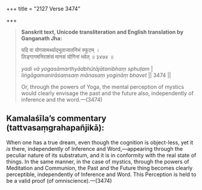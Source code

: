 +++
title = "2127 Verse 3474"

+++
> **Sanskrit text, Unicode transliteration and English translation by Ganganath Jha:** 
>
> यदि वा योगसामर्थ्याद्भूताजातनिभं स्फुटम् ।  
> लिङ्गागमनिराशंसं मानसं योगिनां भवेत् ॥ ३४७४ ॥ 
>
> *yadi vā yogasāmarthyādbhūtājātanibhaṃ sphuṭam* \|  
> *liṅgāgamanirāśaṃsaṃ mānasaṃ yogināṃ bhavet* \|\| 3474 \|\| 
>
> Or, through the powers of Yoga, the mental perception of mystics would clearly envisage the past and the future also, independently of inference and the word.—(3474)



## Kamalaśīla’s commentary (tattvasaṃgrahapañjikā):

When one has a true dream, even though the cognition is object-less, yet it *is* there, independently of Inference and Word,—appearing through the peculiar nature of its substratum, and it is in conformity with the real state of things. In the same manner, in the case of mystics, through the powers of Meditation and Communion, the Past and the Future thing becomes clearly perceptible, independently of Inference and Word. This Perception is held to be a valid proof (of omniscience).—(3474)



